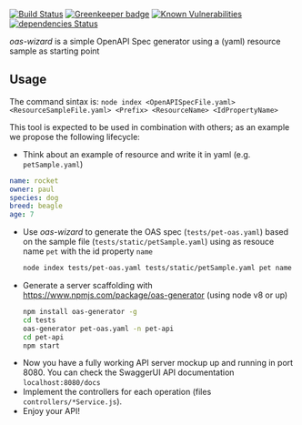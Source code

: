 [![Build Status](https://travis-ci.org/isa-group/oas-wizard.svg?branch=master)](https://travis-ci.org/isa-group/oas-wizard) 
[![Greenkeeper badge](https://badges.greenkeeper.io/isa-group/oas-wizard.svg)](https://greenkeeper.io/) 
[![Known Vulnerabilities](https://snyk.io/test/github/isa-group/oas-wizard/badge.svg?targetFile=package.json)](https://snyk.io/test/github/isa-group/oas-wizard?targetFile=package.json)
[![dependencies Status](https://david-dm.org/isa-group/oas-wizard.svg)](https://david-dm.org/isa-group/oas-wizard)

*oas-wizard* is a simple OpenAPI Spec generator using a (yaml) resource sample as starting point

## Usage

The command sintax is: 
`node index <OpenAPISpecFile.yaml> <ResourceSampleFile.yaml> <Prefix> <ResourceName> <IdPropertyName>`

This tool is expected to be used in combination with others; as an example we propose the following lifecycle:
 - Think about an example of resource and write it in yaml (e.g. `petSample.yaml`)
  ```yml
name: rocket
owner: paul
species: dog
breed: beagle
age: 7
```
 - Use *oas-wizard* to generate the OAS spec (`tests/pet-oas.yaml`) based on the sample file (`tests/static/petSample.yaml`) using as resouce name `pet` with the id property `name`
   ```bash
   node index tests/pet-oas.yaml tests/static/petSample.yaml pet name
   ```
 - Generate a server scaffolding with  https://www.npmjs.com/package/oas-generator (using node v8 or up) 
   ```bash
   npm install oas-generator -g
   cd tests
   oas-generator pet-oas.yaml -n pet-api
   cd pet-api
   npm start
   ```
- Now you have a fully working API server mockup up and running in port 8080. You can check the SwaggerUI API documentation `localhost:8080/docs`
- Implement the controllers for each operation (files  `controllers/*Service.js`).
- Enjoy your API!
 
